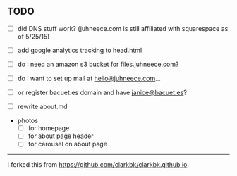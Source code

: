 ## TODO

- [ ] did DNS stuff work? (juhneece.com is still affiliated with squarespace as of 5/25/15)
- [ ] add google analytics tracking to head.html
- [ ] do i need an amazon s3 bucket for files.juhneece.com?
- [ ] do i want to set up mail at hello@juhneece.com…
- [ ] or register bacuet.es domain and have janice@bacuet.es?

- [ ] rewrite about.md
- photos
  - [ ] for homepage
  - [ ] for about page header
  - [ ] for carousel on about page

----

I forked this from https://github.com/clarkbk/clarkbk.github.io.
